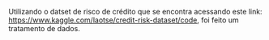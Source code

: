 Utilizando o datset de risco de crédito que se encontra acessando este link: https://www.kaggle.com/laotse/credit-risk-dataset/code, foi feito um tratamento de dados.
